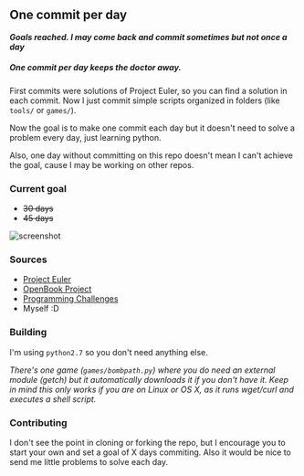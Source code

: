 ## One commit per day

__*Goals reached. I may come back and commit sometimes but not once a day*__

##### One commit per day keeps the doctor away.

First commits were solutions of Project Euler, so you can find a solution in each commit. Now I just commit simple scripts organized in folders (like `tools/` or `games/`).

Now the goal is to make one commit each day but it doesn't need to solve a problem every day, just learning python.

Also, one day without committing on this repo doesn't mean I can't achieve the goal, cause I may be working on other repos.

### Current goal
  - ~~30 days~~
  - ~~45 days~~

![screenshot](https://s3.amazonaws.com/f.cl.ly/items/2u1e220V2h2v0V3u0U3u/screenshot.png?v=235599cd)

### Sources
 - [Project Euler](https://projecteuler.net/archives)
 - [OpenBook Project](http://www.openbookproject.net/pybiblio/practice/wilson/)
 - [Programming Challenges](http://www.programming-challenges.com/pg.php?page=studenthome)
 - Myself :D

### Building
I'm using `python2.7` so you don't need anything else.

*There's one game (`games/bombpath.py`) where you do need an external module (getch) but it automatically downloads it if you don't have it. Keep in mind this only works if you are on Linux or OS X, as it runs wget/curl and executes a shell script.*

### Contributing
I don't see the point in cloning or forking the repo, but I encourage you to start your own and set a goal of X days commiting. Also it would be nice to send me little problems to solve each day.
